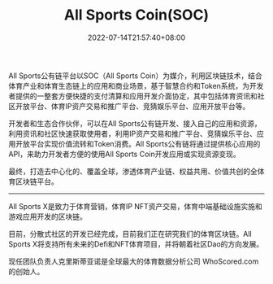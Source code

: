 ﻿---
weight: 
title: "All Sports Coin(SOC)"
description: "All Sports公有链平台以SOC（All Sports Coin）为媒介，利用区块链技术，结合体育产业和体育生态链上的应用和商业场景，基于智慧合约和Token系统，为开发者提供的一整套方便快捷的..."
date: 2022-07-14T21:57:40+08:00
lastmod: 2022-07-14T16:45:40+08:00
draft: false
authors: ["MineW"]
featuredImage: "all-sports-coinsoc.webp"
link: "https://allsportschain.com/"
tags: ["数字代币","All Sports Coin(SOC)"]
categories: ["navigation"]
navigation: ["数字代币"]
lightgallery: true
toc: true
pinned: false
recommend: false
recommend1: false
---
  All Sports公有链平台以SOC（All Sports Coin）为媒介，利用区块链技术，结合体育产业和体育生态链上的应用和商业场景，基于智慧合约和Token系统，为开发者提供的一整套方便快捷的支付清算和应用开发介面协定，其中包括体育资讯和社区开放平台、体育IP资产交易和推广平台、竞猜娱乐平台、应用开放平台等。

  开发者和生态合作伙伴，可以在All Sports公有链开发、接入自己的应用和资源，利用资讯和社区快速获取使用者，利用IP资产交易和推广平台、竞猜娱乐平台、应用开放平台实现价值流转和Token消费。All Sports公有链将通过提供核心应用的API，来助力开发者方便的使用All Sports Coin开发应用或实现资源变现。

最终，打造去中心化的、覆盖全球，渗透体育产业链、权益共用、价值共创的全体育区块链平台。

---

All Sports X是致力于体育营销，体育IP NFT资产交易，体育中端基础设施实施和游戏应用开发的区块链。

目前，分散式社区的开发已经完成，目前我们正在研究我们的体育区块链。All Sports X将支持所有未来的Defi和NFT体育项目，并将朝着社区Dao的方向发展。

现任团队负责人克里斯蒂亚诺是全球最大的体育数据分析公司 WhoScored.com 的创始人。